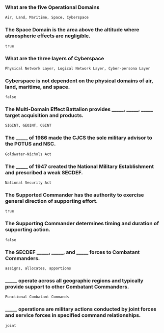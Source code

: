 ### What are the five Operational Domains
```
Air, Land, Maritime, Space, Cyberspace
```
### The Space Domain is the area above the altitude where atmospheric effects are negligible.
```
true
```
### What are the three layers of Cyberspace
```
Physical Network Layer, Logical Network Layer, Cyber-persona Layer
```
### Cyberspace is not dependent on the physical domains of air, land, maritime, and space.
```
false
```
### The Multi-Domain Effect Battalion provides _____, _____, _____ target acquisition and products.
```
SIGINT, GEOINT, OSINT
```
### The _____ of 1986 made the CJCS the sole military advisor to the POTUS and NSC.
```
Goldwater-Nichols Act
```
### The _____ of 1947 created the National Military Establishment and prescribed a weak SECDEF.
```
National Security Act
```
### The Supported Commander has the authority to exercise general direction of supporting effort.
```
true
```
### The Supporting Commander determines timing and duration of supporting action.
```
false
```
### The SECDEF _____, _____, and _____ forces to Combatant Commanders.
```
assigns, allocates, apportions  
```
### _____ operate across all geographic regions and typically provide support to other Combatant Commanders.
```
Functional Combatant Commands  
```
### _____ operations are military actions conducted by joint forces and service forces in specified command relationships.
```
joint  
```

